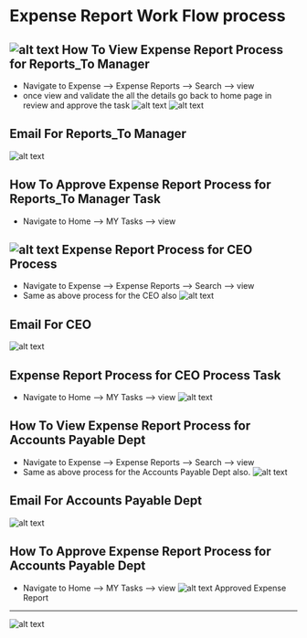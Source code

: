 Expense Report Work Flow process
==========
![alt text](../../images/expense/Expense-Request-Process-Flow.png "Expense Reports")
How To View Expense Report Process for Reports_To Manager
----
 - Navigate to Expense --> Expense Reports --> Search --> view
 - once view and validate the all the details go back to home page in review and approve the task
![alt text](../../images/expense/expense-reportsto-manager.png "Expense Reports")
![alt text](../../images/expense/view-expense-authorization.png "Expense Reports")

Email For Reports_To Manager
----
![alt text](../../images/expense/Email_reportstomanager.png "Expense Reports")

How To Approve Expense Report Process for Reports_To Manager Task
----
 - Navigate to Home --> MY Tasks --> view

![alt text](../../images/expense/expense-pending-manager-approval-task.png "Expense Reports")
Expense Report Process for CEO Process
----
- Navigate to Expense --> Expense Reports --> Search --> view
- Same as above process for the CEO also
![alt text](../../images/expense/pending-ceo-approval.png "Expense Reports")

Email For CEO
----
![alt text](../../images/expense/Email_CEOapprovaleamil.png "Expense Reports")

Expense Report Process for CEO Process Task
----
 - Navigate to Home --> MY Tasks --> view
![alt text](../../images/expense/exepnse-ceo-approval-task.png "Expense Reports")

How To View Expense Report Process for Accounts Payable Dept
----
 - Navigate to Expense --> Expense Reports --> Search --> view
 - Same as above process for the Accounts Payable Dept also.
![alt text](../../images/expense/pending-accounts-approval.png "Expense Reports")

Email For Accounts Payable Dept
----
![alt text](../../images/expense/email_accounts.png "Expense Reports")

How To Approve Expense Report Process for Accounts Payable Dept
----
 - Navigate to Home --> MY Tasks --> view
![alt text](../../images/expense/expense-pending-accounts-approval-task.png "Expense Reports")
Approved Expense Report
----
![alt text](../../images/expense/approved-expense-report.png "Expense Reports")
